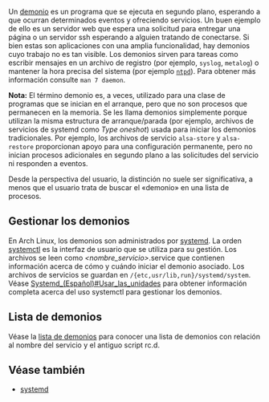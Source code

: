 Un [demonio](https://en.wikipedia.org/wiki/es:Demonio_(inform%C3%A1tica) "wikipedia:es:Demonio (informática)") es un programa que se ejecuta en segundo plano, esperando a que ocurran determinados eventos y ofreciendo servicios. Un buen ejemplo de ello es un servidor web que espera una solicitud para entregar una página o un servidor ssh esperando a alguien tratando de conectarse. Si bien estas son aplicaciones con una amplia funcionalidad, hay demonios cuyo trabajo no es tan visible. Los demonios sirven para tareas como escribir mensajes en un archivo de registro (por ejemplo, `syslog`, `metalog`) o mantener la hora precisa del sistema (por ejemplo [`ntpd`](/index.php/Network_Time_Protocol_daemon_(Espa%C3%B1ol) "Network Time Protocol daemon (Español)")). Para obtener más información consulte `man 7 daemon`.

**Nota:** El término demonio es, a veces, utilizado para una clase de programas que se inician en el arranque, pero que no son procesos que permanecen en la memoria. Se les llama demonios simplemente porque utilizan la misma estructura de arranque/parada (por ejemplo, archivos de servicios de systemd como _Type oneshot_) usada para iniciar los demonios tradicionales. Por ejemplo, los archivos de servicio `alsa-store` y `alsa-restore` proporcionan apoyo para una configuración permanente, pero no inician procesos adicionales en segundo plano a las solicitudes del servicio ni responden a eventos.

Desde la perspectiva del usuario, la distinción no suele ser significativa, a menos que el usuario trata de buscar el «demonio» en una lista de procesos.

## Gestionar los demonios

En Arch Linux, los demonios son administrados por [systemd](/index.php/Systemd_(Espa%C3%B1ol) "Systemd (Español)"). La orden [systemctl](/index.php/Systemd_(Espa%C3%B1ol)#Uso_b.C3.A1sico_de_systemctl "Systemd (Español)") es la interfaz de usuario que se utiliza para su gestión. Los archivos se leen como _<nombre_servicio>_.service que contienen información acerca de cómo y cuándo iniciar el demonio asociado. Los archivos de servicios se guardan en `/{etc,usr/lib,run}/systemd/system`. Véase [Systemd_(Español)#Usar_las_unidades](/index.php/Systemd_(Espa%C3%B1ol)#Usar_las_unidades "Systemd (Español)") para obtener información completa acerca del uso systemctl para gestionar los demonios.

## Lista de demonios

Véase la [lista de demonios](/index.php/Daemons_List_(Espa%C3%B1ol) "Daemons List (Español)") para conocer una lista de demonios con relación al nombre del servicio y el antiguo script rc.d.

## Véase también

*   [systemd](/index.php/Systemd_(Espa%C3%B1ol) "Systemd (Español)")